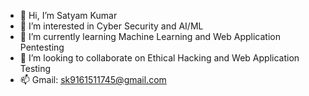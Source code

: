 - 👋 Hi, I’m  Satyam Kumar
- 👀 I’m interested in Cyber Security and AI/ML
- 🌱 I’m currently learning Machine Learning and Web Application Pentesting
- 💞️ I’m looking to collaborate on  Ethical Hacking and Web Application Testing
- 📫 Gmail:  sk9161511745@gmail.com  

<!---
Satyam2016/Satyam2016 is a ✨ special ✨ repository because its `README.md` (this file) appears on your GitHub profile.
You can click the Preview link to take a look at your changes.
--->
